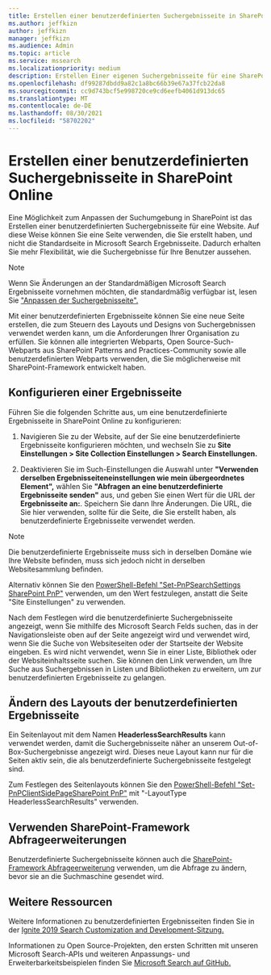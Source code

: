 ```yaml
---
title: Erstellen einer benutzerdefinierten Suchergebnisseite in SharePoint Online
ms.author: jeffkizn
author: jeffkizn
manager: jeffkizn
ms.audience: Admin
ms.topic: article
ms.service: mssearch
ms.localizationpriority: medium
description: Erstellen Einer eigenen Suchergebnisseite für eine SharePoint Onlinewebsite
ms.openlocfilehash: df99287dbdd9a82c1a8bc66b39e67a37fcb22da8
ms.sourcegitcommit: cc9d743bcf5e998720ce9cd6eefb4061d913dc65
ms.translationtype: MT
ms.contentlocale: de-DE
ms.lasthandoff: 08/30/2021
ms.locfileid: "58702202"
---
```

# <a name="create-a-custom-search-results-page-in-sharepoint-online"></a>Erstellen einer benutzerdefinierten Suchergebnisseite in SharePoint Online

Eine Möglichkeit zum Anpassen der Suchumgebung in SharePoint ist das Erstellen einer benutzerdefinierten Suchergebnisseite für eine Website. Auf diese Weise können Sie eine Seite verwenden, die Sie erstellt haben, und nicht die Standardseite in Microsoft Search Ergebnisseite. Dadurch erhalten Sie mehr Flexibilität, wie die Suchergebnisse für Ihre Benutzer aussehen.

>[!NOTE]
> Wenn Sie Änderungen an der Standardmäßigen Microsoft Search Ergebnisseite vornehmen möchten, die standardmäßig verfügbar ist, lesen Sie ["Anpassen der Suchergebnisseite".](customize-search-page.md)

Mit einer benutzerdefinierten Ergebnisseite können Sie eine neue Seite erstellen, die zum Steuern des Layouts und Designs von Suchergebnissen verwendet werden kann, um die Anforderungen Ihrer Organisation zu erfüllen. Sie können alle integrierten Webparts, Open Source-Such-Webparts aus SharePoint Patterns and Practices-Community sowie alle benutzerdefinierten Webparts verwenden, die Sie möglicherweise mit SharePoint-Framework entwickelt haben.

## <a name="configure-a-results-page"></a>Konfigurieren einer Ergebnisseite

Führen Sie die folgenden Schritte aus, um eine benutzerdefinierte Ergebnisseite in SharePoint Online zu konfigurieren:

1. Navigieren Sie zu der Website, auf der Sie eine benutzerdefinierte Ergebnisseite konfigurieren möchten, und wechseln Sie zu **Site Einstellungen > Site Collection Einstellungen > Search Einstellungen.**

2. Deaktivieren Sie im Such-Einstellungen die Auswahl unter **"Verwenden derselben Ergebnisseiteneinstellungen wie mein übergeordnetes Element",** wählen Sie **"Abfragen an eine benutzerdefinierte Ergebnisseite senden"** aus, und geben Sie einen Wert für die URL der **Ergebnisseite an:**. Speichern Sie dann Ihre Änderungen. Die URL, die Sie hier verwenden, sollte für die Seite, die Sie erstellt haben, als benutzerdefinierte Ergebnisseite verwendet werden.

>[!NOTE]
> Die benutzerdefinierte Ergebnisseite muss sich in derselben Domäne wie Ihre Website befinden, muss sich jedoch nicht in derselben Websitesammlung befinden.  

Alternativ können Sie den [PowerShell-Befehl "Set-PnPSearchSettings SharePoint PnP"](/powershell/module/sharepoint-pnp/set-pnpsearchsettings?view=sharepoint-ps) verwenden, um den Wert festzulegen, anstatt die Seite "Site Einstellungen" zu verwenden.

Nach dem Festlegen wird die benutzerdefinierte Suchergebnisseite angezeigt, wenn Sie mithilfe des Microsoft Search Felds suchen, das in der Navigationsleiste oben auf der Seite angezeigt wird und verwendet wird, wenn Sie die Suche von Websiteseiten oder der Startseite der Website eingeben. Es wird nicht verwendet, wenn Sie in einer Liste, Bibliothek oder der Websiteinhaltsseite suchen. Sie können den Link verwenden, um Ihre Suche aus Suchergebnissen in Listen und Bibliotheken zu erweitern, um zur benutzerdefinierten Ergebnisseite zu gelangen.

## <a name="change-the-layout-of-your-custom-results-page"></a>Ändern des Layouts der benutzerdefinierten Ergebnisseite

Ein Seitenlayout mit dem Namen **HeaderlessSearchResults** kann verwendet werden, damit die Suchergebnisseite näher an unserem Out-of-Box-Suchergebnisse angezeigt wird. Dieses neue Layout kann nur für die Seiten aktiv sein, die als benutzerdefinierte Suchergebnisseite festgelegt sind.

Zum Festlegen des Seitenlayouts können Sie den [PowerShell-Befehl "Set-PnPClientSidePageSharePoint PnP"](/powershell/module/sharepoint-pnp/set-pnpclientsidepage?view=sharepoint-ps) mit "-LayoutType HeaderlessSearchResults" verwenden.

## <a name="use-sharepoint-framework-query-extensions"></a>Verwenden SharePoint-Framework Abfrageerweiterungen

Benutzerdefinierte Suchergebnisseite können auch die [SharePoint-Framework Abfrageerweiterung](/sharepoint/dev/spfx/building-search-extensions) verwenden, um die Abfrage zu ändern, bevor sie an die Suchmaschine gesendet wird.

## <a name="additional-resources"></a>Weitere Ressourcen

Weitere Informationen zu benutzerdefinierten Ergebnisseiten finden Sie in der [Ignite 2019 Search Customization and Development-Sitzung.](https://myignite.techcommunity.microsoft.com/sessions/85238?source=sessions)

Informationen zu Open Source-Projekten, den ersten Schritten mit unseren Microsoft Search-APIs und weiteren Anpassungs- und Erweiterbarkeitsbeispielen finden Sie [Microsoft Search auf GitHub.](https://github.com/microsoft-search)
